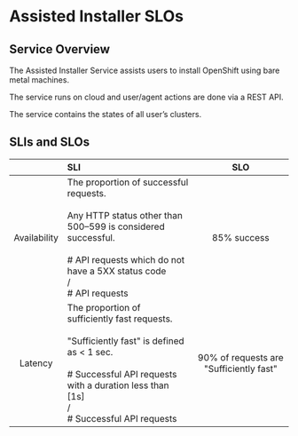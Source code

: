 # Assisted Installer SLOs


## Service Overview

The Assisted Installer Service assists users to install OpenShift using bare metal machines.

The service runs on cloud and user/agent actions are done via a REST API.

The service contains the states of all user’s clusters.

## SLIs and SLOs

| | SLI | SLO |
|:-------------:|:-------------|:-------------:|
| Availability | The proportion of successful requests.<br /><br />Any HTTP status other than 500–599 is considered successful.<br /><br /># API requests which do not have a 5XX status code<br />/<br /># API requests | 85% success |
| Latency | The proportion of sufficiently fast requests.<br /><br />"Sufficiently fast" is defined as < 1 sec.<br /><br /># Successful API requests with a duration less than [1s]<br />/<br /># Successful API requests | 90% of requests are "Sufficiently fast" |
